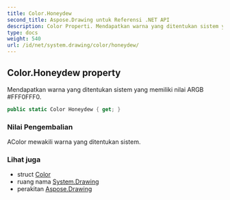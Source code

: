 ```yaml
---
title: Color.Honeydew
second_title: Aspose.Drawing untuk Referensi .NET API
description: Color Properti. Mendapatkan warna yang ditentukan sistem yang memiliki nilai ARGB FFF0FFF0.
type: docs
weight: 540
url: /id/net/system.drawing/color/honeydew/
---
```

## Color.Honeydew property

Mendapatkan warna yang ditentukan sistem yang memiliki nilai ARGB #FFF0FFF0.

```csharp
public static Color Honeydew { get; }
```

### Nilai Pengembalian

AColor mewakili warna yang ditentukan sistem.

### Lihat juga

* struct [Color](../)
* ruang nama [System.Drawing](../../color/)
* perakitan [Aspose.Drawing](../../../)


